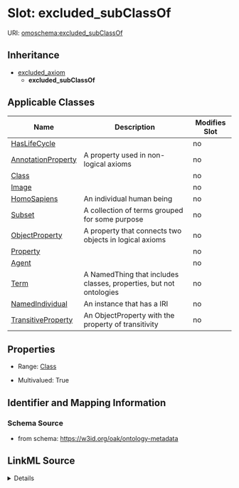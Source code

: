 

# Slot: excluded_subClassOf

URI: [omoschema:excluded_subClassOf](https://w3id.org/oak/ontology-metadata/excluded_subClassOf)




## Inheritance

* [excluded_axiom](excluded_axiom.md)
    * **excluded_subClassOf**






## Applicable Classes

| Name | Description | Modifies Slot |
| --- | --- | --- |
| [HasLifeCycle](HasLifeCycle.md) |  |  no  |
| [AnnotationProperty](AnnotationProperty.md) | A property used in non-logical axioms |  no  |
| [Class](Class.md) |  |  no  |
| [Image](Image.md) |  |  no  |
| [HomoSapiens](HomoSapiens.md) | An individual human being |  no  |
| [Subset](Subset.md) | A collection of terms grouped for some purpose |  no  |
| [ObjectProperty](ObjectProperty.md) | A property that connects two objects in logical axioms |  no  |
| [Property](Property.md) |  |  no  |
| [Agent](Agent.md) |  |  no  |
| [Term](Term.md) | A NamedThing that includes classes, properties, but not ontologies |  no  |
| [NamedIndividual](NamedIndividual.md) | An instance that has a IRI |  no  |
| [TransitiveProperty](TransitiveProperty.md) | An ObjectProperty with the property of transitivity |  no  |







## Properties

* Range: [Class](Class.md)

* Multivalued: True





## Identifier and Mapping Information







### Schema Source


* from schema: https://w3id.org/oak/ontology-metadata




## LinkML Source

<details>
```yaml
name: excluded_subClassOf
from_schema: https://w3id.org/oak/ontology-metadata
rank: 1000
is_a: excluded_axiom
multivalued: true
alias: excluded_subClassOf
domain_of:
- HasLifeCycle
range: Class

```
</details>